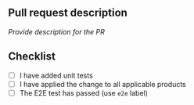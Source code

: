 ## Pull request description

_Provide description for the PR_

## Checklist
- [ ] I have added unit tests
- [ ] I have applied the change to all applicable products
- [ ] The E2E test has passed (use `e2e` label)
